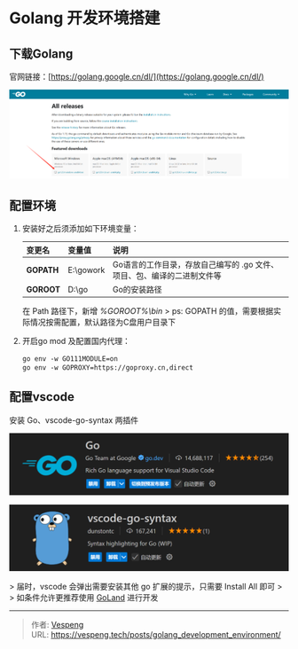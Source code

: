 # Golang 开发环境搭建


## 下载Golang

官网链接：[https://golang.google.cn/dl/](https://golang.google.cn/dl/)

![3326ab02-a030-4902-8934-f95eca5b628c](./images/img.png)

## 配置环境

1. 安装好之后须添加如下环境变量：

   | 变更名        | 变量值       | 说明                                      |
      | ---------- | --------- | --------------------------------------- |
   | **GOPATH** | E:\gowork | Go语言的工作目录，存放自己编写的 .go 文件、项目、包、编译的二进制文件等 |
   | **GOROOT** | D:\go | Go的安装路径                                 |

   在 Path 路径下，新增 _%GOROOT%\bin_
   &gt; ps: GOPATH 的值，需要根据实际情况按需配置，默认路径为C盘用户目录下

2. 开启go mod 及配置国内代理：

   ```shell
   go env -w GO111MODULE=on
   go env -w GOPROXY=https://goproxy.cn,direct
   ```

## 配置vscode

安装 Go、vscode-go-syntax 两插件

![loading-ag-117](./images/img_1.png)

![loading-ag-119](./images/img_2.png)

&gt;  届时，vscode 会弹出需要安装其他 go 扩展的提示，只需要 Install All 即可 
&gt; 
&gt;  如条件允许更推荐使用 [GoLand](https://www.jetbrains.com/go/download/#section=windows) 进行开发






---

> 作者: [Vespeng](https://github.com/vespeng/)  
> URL: https://vespeng.tech/posts/golang_development_environment/  


